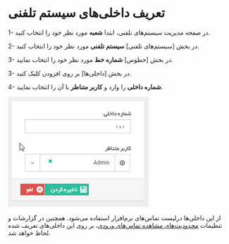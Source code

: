 # تعریف داخلی‌های سیستم تلفنی

1- در صفحه مدیریت سیستم‌های تلفنی، ابتدا **شعبه** مورد نظر خود را انتخاب کنید.

2- در بخش [سیستم‌های تلفنی] **سیستم تلفنی** مورد نظر خود را انتخاب کنید.

3- در بخش [خطوس] **شماره خط** مورد نظر خود را انتخاب نمایید.

3- در بخش [داخلی‌ها] بر روی افزودن کلیک کنید.

4- **شماره داخلی** را وارد و **کاربر متناظر** با آن را انتخاب نمایید.



![](Phonesystemsmanagement2.jpg)

از این داخلی‌ها درلیست تماس‌های نرم‌افزار استفاده می‌شود. همچنین در گزارشات و تنظیمات [محدودیت‌های مشاهده تماس‌های ورودی](https://github.com/1stco/PayamGostarDocs/blob/master/Help/Settings/General-settings/calls/calls.md)، بر روی این داخلی‌های تعریف شده لحاظ خواهد شد.



